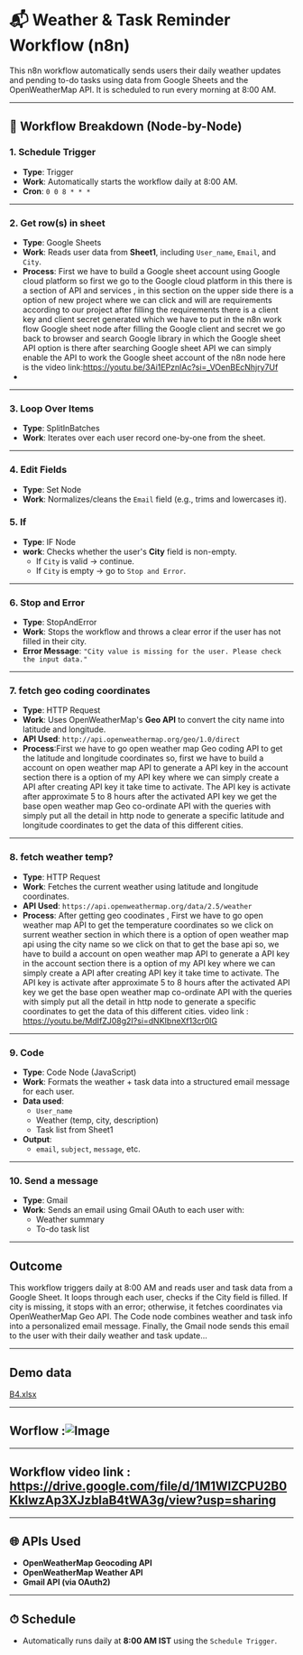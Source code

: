 
# 📬 Weather & Task Reminder Workflow (n8n)

This n8n workflow automatically sends users their daily weather updates and pending to-do tasks using data from Google Sheets and the OpenWeatherMap API. It is scheduled to run every morning at 8:00 AM.

---

## 🧩 Workflow Breakdown (Node-by-Node)

### 1. **Schedule Trigger**
- **Type**: Trigger
- **Work**: Automatically starts the workflow daily at 8:00 AM.
- **Cron**: `0 0 8 * * *`

---

### 2. **Get row(s) in sheet**
- **Type**: Google Sheets
- **Work**: Reads user data from **Sheet1**, including `User_name`, `Email`, and `City`.
- **Process**: First we have to build a Google sheet account using Google cloud platform so first we go to the Google cloud platform in this there is a section of API and services , in this section on the upper side there is a option of new project where we can click and will are requirements according to our project after filling the requirements there is a client key and client secret generated which we have to put in the n8n work flow Google sheet node after filling the Google client and secret  we go back to browser and search Google library in which the Google sheet API option is there after searching Google sheet API we can simply enable the API to work the Google sheet account of the n8n node here is the video link:https://youtu.be/3Ai1EPznlAc?si=_VOenBEcNhjry7Uf
- 

---

### 3. **Loop Over Items**
- **Type**: SplitInBatches
- **Work**: Iterates over each user record one-by-one from the sheet.

---

### 4. **Edit Fields**
- **Type**: Set Node
- **Work**: Normalizes/cleans the `Email` field (e.g., trims and lowercases it).

### 5. **If**
- **Type**: IF Node
- **work**: Checks whether the user's **City** field is non-empty.
  - If `City` is valid → continue.
  - If `City` is empty → go to `Stop and Error`.

---

### 6. **Stop and Error**
- **Type**: StopAndError
- **Work**: Stops the workflow and throws a clear error if the user has not filled in their city.
- **Error Message**: `"City value is missing for the user. Please check the input data."`

---

### 7. **fetch geo coding coordinates**
- **Type**: HTTP Request
- **Work**: Uses OpenWeatherMap's **Geo API** to convert the city name into latitude and longitude.
- **API Used**: `http://api.openweathermap.org/geo/1.0/direct`
- **Process**:First we have to go open weather map Geo coding API to get the latitude and longitude coordinates so, first we have to build a account on open weather map API to generate a API key in the account section there is a option of my API key where we can simply create a API after creating API key it take time to activate. The API key is activate after approximate 5 to 8 hours after the activated API key we get the base open weather map Geo co-ordinate API with the queries with simply put all the detail in http node to generate a specific latitude and longitude coordinates to get the data of this different cities.

---

### 8. **fetch weather temp?**
- **Type**: HTTP Request
- **Work**: Fetches the current weather using latitude and longitude coordinates.
- **API Used**: `https://api.openweathermap.org/data/2.5/weather`
- **Process**: After getting geo coodinates , First we have to go open weather map  API to get the temperature coordinates so we click on surrent weather section in which there is a option of open weather map api using the city name so we click on that to get the base api so,  we have to build a account on open weather map API to generate a API key in the account section there is a option of my API key where we can simply create a API after creating API key it take time to activate. The API key is activate after approximate 5 to 8 hours after the activated API key we get the base open weather map  co-ordinate API with the queries with simply put all the detail in http node to generate a specific  coordinates to get the data of this different cities. video link : https://youtu.be/MdIfZJ08g2I?si=dNKIbneXf13cr0lG
---

### 9. **Code**
- **Type**: Code Node (JavaScript)
- **Work**: Formats the weather + task data into a structured email message for each user.
- **Data used**:
  - `User_name`
  - Weather (temp, city, description)
  - Task list from Sheet1
- **Output**:
  - `email`, `subject`, `message`, etc.

---

### 10. **Send a message**
- **Type**: Gmail
- **Work**: Sends an email using Gmail OAuth to each user with:
  - Weather summary
  - To-do task list

---

##  Outcome
This workflow triggers daily at 8:00 AM and reads user and task data from a Google Sheet.
It loops through each user, checks if the City field is filled.
If city is missing, it stops with an error; otherwise, it fetches coordinates via OpenWeatherMap Geo API.
The Code node combines weather and task info into a personalized email message.
Finally, the Gmail node sends this email to the user with their daily weather and task update...

---
## Demo data
[B4.xlsx](https://github.com/user-attachments/files/21022254/B4.xlsx)

---
## Worflow :![Image](https://github.com/user-attachments/assets/46ec31d6-7172-48b5-a8d2-5888f82ebc11)
---
## Workflow video link : https://drive.google.com/file/d/1M1WlZCPU2B0KkIwzAp3XJzbIaB4tWA3g/view?usp=sharing
---

## 🌐 APIs Used
- **OpenWeatherMap Geocoding API**
- **OpenWeatherMap Weather API**
- **Gmail API (via OAuth2)**

---

## ⏱ Schedule
- Automatically runs daily at **8:00 AM IST** using the `Schedule Trigger`.

